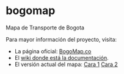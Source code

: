 # bogomap
Mapa de Transporte de Bogota

Para mayor información del proyecto, visita:

* La página oficial: [BogoMap.co](http://bogomap.co/)
* El [wiki donde está la documentación](https://github.com/BogoMap/bogomap/wiki).
* El versión actual del mapa: [Cara 1](https://drive.google.com/open?id=0B_Ez046J_f64V05kM0g3NlNFUk0) [Cara 2](https://drive.google.com/open?id=0B_Ez046J_f64Y1JGZEU5UWs5a0U)

